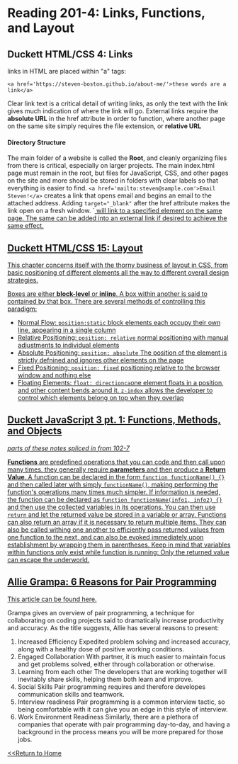 # Reading 201-4: Links, Functions, and Layout
## Duckett HTML/CSS 4: Links
links in HTML are placed within "a" tags:

 `<a href='https://steven-boston.github.io/about-me/'>these words are a link</a>`

Clear link text is a critical detail of writing links, as only the text with the link gives much indication of where the link will go. External links require the **absolute URL** in the href attribute in order to function, where another page on the same site simply requires the file extension, or **relative URL** 

#### Directory Structure
The main folder of a website is called the **Root**, and cleanly organizing files from there is critical, especially on larger projects. The main index.html page must remain in the root, but files for JavaScript, CSS, and other pages on the site and more should be stored in folders with clear labels so that everything is easier to find. 
`<a href='mailto:steven@sample.com'>Email Steven!</a>` creates a link that opens email and begins an email to the attached address. Adding `target="_blank"` after the href attribute makes the link open on a fresh window. 
`<a href="#elementId"> will link to a specified element on the same page. The same can be added into an external link if desired to achieve the same effect. 

## Duckett HTML/CSS 15: Layout
This chapter concerns itself with the thorny business of layout in CSS, from basic positioning of different elements all the way to different overall design strategies. 

Boxes are either **block-level** or **inline**. A box within another is said to contained by that box. There are several methods of controlling this paradigm:
- Normal Flow: `position:static` block elements each occupy their own line, appearing in a single column 
- Relative Positioning: `position: relative` normal positioning with manual adjustments to individual elements
- Absolute Positioning: `position: absolute` The position of the element is strictly defnined and ignores other elements on the page
- Fixed Positioning: `position: fixed` positioning relative to the browser window and nothing else
- Floating Elements: `float: directionca`one element floats in a position, and other content bends around it. 
`z-index` allows the developer to control which elements belong on top when they overlap

## Duckett JavaScript 3 pt. 1: Functions, Methods, and Objects
*parts of these notes spliced in from 102-7*


**Functions** are predefined operations that you can code and then call upon many times. they generally require **parameters** and then produce a **Return Value**.
A function can be declared in the form 
`function functionName() {}` 
and then called later with simply `functionName()`, making performing the function's operations many times much simpler.
If information is needed, the function can be declared as `function functionName(info1, info2) {}` and then use the collected variables in its operations. 
You can then use `return` and let the returned value be stored in a variable or array. 
Functions can also return an array if it is necessary to return multiple items. They can also be called withing one another to efficiently pass returned values from one function to the next, and can also be evoked immediately upon establishment by wrapping them in parentheses. Keep in mind that variables within functions only exist while function is running: Only the returned value can escape the underworld. 


## Allie Grampa: 6 Reasons for Pair Programming
This article can be found [here.](https://www.codefellows.org/blog/6-reasons-for-pair-programming/)

Grampa gives an overview of pair programming, a technique for collaborating on coding projects said to dramatically increase productivity and accuracy. As the title suggests, Allie has several reasons to present:

1. Increased Efficiency
Expedited problem solving and increased accuracy, along with a healthy dose of positive working conditions.
2. Engaged Collaboration
With partner, it is much easier to maintain focus and get problems solved, either through collaboration or otherwise. 
3. Learning from each other
The developers that are working together will inevitably share skills, helping them both learn and improve.
4. Social Skills
Pair programming requires and therefore developes communication skills and teamwork. 
5. Interview readiness
Pair programming is a common interview tactic, so being comfortable with it can give you an edge in this style of interview. 
6. Work Environment Readiness
Similarly, there are a plethora of companies that operate with pair programming day-to-day, and having a background in the process means you will be more prepared for those jobs. 


[<<Return to Home](README.md)